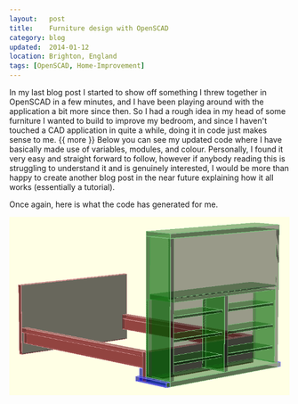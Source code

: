 ```yaml
---
layout:   post
title:    Furniture design with OpenSCAD
category: blog
updated:  2014-01-12
location: Brighton, England
tags: [OpenSCAD, Home-Improvement]
---
```

In my last blog post I started to show off something I threw together in OpenSCAD in a few minutes, and I have been playing around with the application a bit more since then. So I had a rough idea in my head of some furniture I wanted to build to improve my bedroom, and since I haven't touched a CAD application in quite a while, doing it in code just makes sense to me.
{{ more }}
Below you can see my updated code where I have basically made use of variables, modules, and colour. Personally, I found it very easy and straight forward to follow, however if anybody reading this is struggling to understand it and is genuinely interested, I would be more than happy to create another blog post in the near future explaining how it all works (essentially a tutorial).

<script src="https://gist.github.com/Cyberlane/a4e04b2dfec64a4ef989.js"></script>

Once again, here is what the code has generated for me.

![001]

[001]: /Content/blog_images/tv_cabinet.png